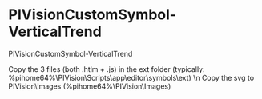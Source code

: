 # PIVisionCustomSymbol-VerticalTrend
PIVisionCustomSymbol-VerticalTrend

Copy the 3 files (both .htlm + .js) in the ext folder (typically: %pihome64%\PIVision\Scripts\app\editor\symbols\ext) \n
Copy the svg to PIVision\images (%pihome64%\PIVision\Images)

